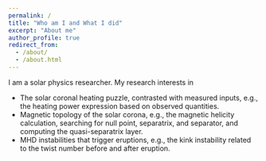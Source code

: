 ```yaml
---
permalink: /
title: "Who am I and What I did"
excerpt: "About me"
author_profile: true
redirect_from: 
  - /about/
  - /about.html
---
```


I am a solar physics researcher. My research interests in
* The solar coronal heating puzzle, contrasted with measured inputs, e.g., the heating power expression based on observed quantities.
* Magnetic topology of the solar corona, e.g., the magnetic helicity calculation, searching for null point, separatrix, and separator, and computing the quasi-separatrix layer.
* MHD instabilities that trigger eruptions, e.g., the kink instability related to the twist number before and after eruption.